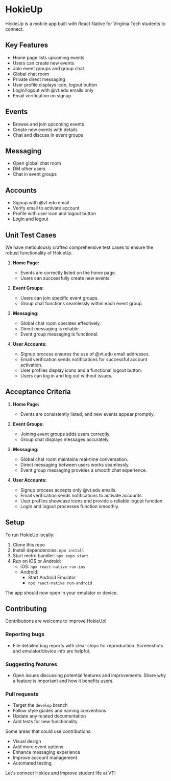 # HokieUp

HokieUp is a mobile app built with React Native for Virginia Tech students to connect.

## Key Features

- Home page lists upcoming events
- Users can create new events
- Join event groups and group chat
- Global chat room
- Private direct messaging
- User profile displays icon, logout button
- Login/logout with @vt.edu emails only
- Email verification on signup

## Events

- Browse and join upcoming events
- Create new events with details
- Chat and discuss in event groups

## Messaging

- Open global chat room
- DM other users
- Chat in event groups

## Accounts

- Signup with @vt.edu email
- Verify email to activate account
- Profile with user icon and logout button
- Login and logout

## Unit Test Cases

We have meticulously crafted comprehensive test cases to ensure the robust functionality of HokieUp.

1. **Home Page:**
   - Events are correctly listed on the home page.
   - Users can successfully create new events.

2. **Event Groups:**
   - Users can join specific event groups.
   - Group chat functions seamlessly within each event group.

3. **Messaging:**
   - Global chat room operates effectively.
   - Direct messaging is reliable.
   - Event group messaging is functional.

4. **User Accounts:**
   - Signup process ensures the use of @vt.edu email addresses.
   - Email verification sends notifications for successful account activation.
   - User profiles display icons and a functional logout button.
   - Users can log in and log out without issues.

## Acceptance Criteria

1. **Home Page:**
   - Events are consistently listed, and new events appear promptly.

2. **Event Groups:**
   - Joining event groups adds users correctly.
   - Group chat displays messages accurately.

3. **Messaging:**
   - Global chat room maintains real-time conversation.
   - Direct messaging between users works seamlessly.
   - Event group messaging provides a smooth chat experience.

4. **User Accounts:**
   - Signup process accepts only @vt.edu emails.
   - Email verification sends notifications to activate accounts.
   - User profiles showcase icons and provide a reliable logout function.
   - Login and logout processes function smoothly.

## Setup

To run HokieUp locally:

1. Clone this repo
2. Install dependencies: `npm install`
3. Start metro bundler: `npx expo start`
4. Run on iOS or Android:
   - iOS: `npx react-native run-ios`
   - Android:
     - Start Android Emulator
     - `npx react-native run-android`

The app should now open in your emulator or device.

## Contributing

Contributions are welcome to improve HokieUp!

### Reporting bugs

- File detailed bug reports with clear steps for reproduction. Screenshots and emulator/device info are helpful.

### Suggesting features

- Open issues discussing potential features and improvements. Share why a feature is important and how it benefits users.

### Pull requests

- Target the `develop` branch
- Follow style guides and naming conventions
- Update any related documentation
- Add tests for new functionality

Some areas that could use contributions:

- Visual design
- Add more event options
- Enhance messaging experience
- Improve account management
- Automated testing

Let's connect Hokies and improve student life at VT!
